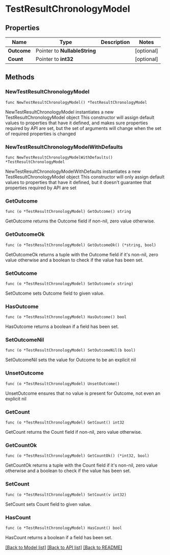 # TestResultChronologyModel

## Properties

Name | Type | Description | Notes
------------ | ------------- | ------------- | -------------
**Outcome** | Pointer to **NullableString** |  | [optional] 
**Count** | Pointer to **int32** |  | [optional] 

## Methods

### NewTestResultChronologyModel

`func NewTestResultChronologyModel() *TestResultChronologyModel`

NewTestResultChronologyModel instantiates a new TestResultChronologyModel object
This constructor will assign default values to properties that have it defined,
and makes sure properties required by API are set, but the set of arguments
will change when the set of required properties is changed

### NewTestResultChronologyModelWithDefaults

`func NewTestResultChronologyModelWithDefaults() *TestResultChronologyModel`

NewTestResultChronologyModelWithDefaults instantiates a new TestResultChronologyModel object
This constructor will only assign default values to properties that have it defined,
but it doesn't guarantee that properties required by API are set

### GetOutcome

`func (o *TestResultChronologyModel) GetOutcome() string`

GetOutcome returns the Outcome field if non-nil, zero value otherwise.

### GetOutcomeOk

`func (o *TestResultChronologyModel) GetOutcomeOk() (*string, bool)`

GetOutcomeOk returns a tuple with the Outcome field if it's non-nil, zero value otherwise
and a boolean to check if the value has been set.

### SetOutcome

`func (o *TestResultChronologyModel) SetOutcome(v string)`

SetOutcome sets Outcome field to given value.

### HasOutcome

`func (o *TestResultChronologyModel) HasOutcome() bool`

HasOutcome returns a boolean if a field has been set.

### SetOutcomeNil

`func (o *TestResultChronologyModel) SetOutcomeNil(b bool)`

 SetOutcomeNil sets the value for Outcome to be an explicit nil

### UnsetOutcome
`func (o *TestResultChronologyModel) UnsetOutcome()`

UnsetOutcome ensures that no value is present for Outcome, not even an explicit nil
### GetCount

`func (o *TestResultChronologyModel) GetCount() int32`

GetCount returns the Count field if non-nil, zero value otherwise.

### GetCountOk

`func (o *TestResultChronologyModel) GetCountOk() (*int32, bool)`

GetCountOk returns a tuple with the Count field if it's non-nil, zero value otherwise
and a boolean to check if the value has been set.

### SetCount

`func (o *TestResultChronologyModel) SetCount(v int32)`

SetCount sets Count field to given value.

### HasCount

`func (o *TestResultChronologyModel) HasCount() bool`

HasCount returns a boolean if a field has been set.


[[Back to Model list]](../README.md#documentation-for-models) [[Back to API list]](../README.md#documentation-for-api-endpoints) [[Back to README]](../README.md)


